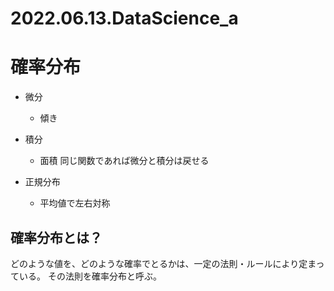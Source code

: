 # 2022.06.13.DataScience_a
# 確率分布
- 微分
  - 傾き
- 積分
  - 面積
同じ関数であれば微分と積分は戻せる

- 正規分布
  - 平均値で左右対称

## 確率分布とは？
どのような値を、どのような確率でとるかは、一定の法則・ルールにより定まっている。
その法則を確率分布と呼ぶ。
